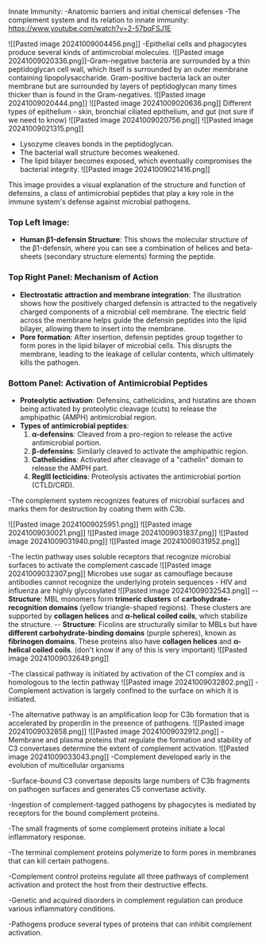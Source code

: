 Innate Immunity:
-Anatomic barriers and initial chemical defenses
-The complement system and its relation to innate immunity: https://www.youtube.com/watch?v=2-57bqFSJ1E

![[Pasted image 20241009004456.png]]
-Epithelial cells and phagocytes produce several kinds of antimicrobial molecules.
![[Pasted image 20241009020336.png]]-Gram-negative bacteria are surrounded by a thin peptidoglycan cell wall, which itself is surrounded by an outer membrane containing lipopolysaccharide. Gram-positive bacteria lack an outer membrane but are surrounded by layers of peptidoglycan many times thicker than is found in the Gram-negatives.
![[Pasted image 20241009020444.png]]
![[Pasted image 20241009020636.png]]
Different types of epithelium  - skin, bronchial ciliated epithelium, and gut (not sure if we need to know)
![[Pasted image 20241009020756.png]]
![[Pasted image 20241009021315.png]]
- Lysozyme cleaves bonds in the peptidoglycan.
- The bacterial wall structure becomes weakened.
- The lipid bilayer becomes exposed, which eventually compromises the bacterial integrity.
![[Pasted image 20241009021416.png]]

This image provides a visual explanation of the structure and function of defensins, a class of antimicrobial peptides that play a key role in the immune system's defense against microbial pathogens.
### Top Left Image:

- **Human β1-defensin Structure**: This shows the molecular structure of the β1-defensin, where you can see a combination of helices and beta-sheets (secondary structure elements) forming the peptide.
### Top Right Panel: Mechanism of Action

- **Electrostatic attraction and membrane integration**: The illustration shows how the positively charged defensin is attracted to the negatively charged components of a microbial cell membrane. The electric field across the membrane helps guide the defensin peptides into the lipid bilayer, allowing them to insert into the membrane.
- **Pore formation**: After insertion, defensin peptides group together to form pores in the lipid bilayer of microbial cells. This disrupts the membrane, leading to the leakage of cellular contents, which ultimately kills the pathogen.
### Bottom Panel: Activation of Antimicrobial Peptides

- **Proteolytic activation**: Defensins, cathelicidins, and histatins are shown being activated by proteolytic cleavage (cuts) to release the amphipathic (AMPH) antimicrobial region.
- **Types of antimicrobial peptides**:
    1. **α-defensins**: Cleaved from a pro-region to release the active antimicrobial portion.
    2. **β-defensins**: Similarly cleaved to activate the amphipathic region.
    3. **Cathelicidins**: Activated after cleavage of a "cathelin" domain to release the AMPH part.
    4. **RegIII lecticidins**: Proteolysis activates the antimicrobial portion (CTLD/CRD).

-The complement system recognizes features of microbial surfaces and marks them for destruction by coating them with C3b. 

![[Pasted image 20241009025951.png]]
![[Pasted image 20241009030021.png]]
![[Pasted image 20241009031837.png]]
![[Pasted image 20241009031940.png]]
![[Pasted image 20241009031952.png]]

-The lectin pathway uses soluble receptors that recognize microbial surfaces to activate the complement cascade 
![[Pasted image 20241009032307.png]]
Microbes	use sugar	as	camouflage	because	antibodies cannot recognize the	underlying protein sequences
	- HIV and influenza are highly	glycosylated
![[Pasted image 20241009032543.png]]
-- **Structure**: MBL monomers form **trimeric clusters** of **carbohydrate-recognition domains** (yellow triangle-shaped regions). These clusters are supported by **collagen helices** and **α-helical coiled coils**, which stabilize the structure.
-- **Structure**: Ficolins are structurally similar to MBLs but have **different carbohydrate-binding domains** (purple spheres), known as **fibrinogen domains**. These proteins also have **collagen helices** and **α-helical coiled coils**. (don't know if any of this is very important)
![[Pasted image 20241009032649.png]]

-The classical pathway is initiated by activation of the C1 complex and is homologous to the lectin pathway
![[Pasted image 20241009032802.png]]
-Complement activation is largely confined to the surface on which it is initiated. 

-The alternative pathway is an amplification loop for C3b formation that is accelerated by properdin in the presence of pathogens. 
![[Pasted image 20241009032858.png]]
![[Pasted image 20241009032912.png]]
-Membrane and plasma proteins that regulate the formation and stability of C3 convertases determine the extent of complement activation.
![[Pasted image 20241009033043.png]]
-Complement developed early in the evolution of multicellular organisms

-Surface-bound C3 convertase deposits large numbers of C3b fragments on pathogen surfaces and generates C5 convertase activity. 

-Ingestion of complement-tagged pathogens by phagocytes is mediated by receptors for the bound complement proteins.

-The small fragments of some complement proteins initiate a local inflammatory response. 

-The terminal complement proteins polymerize to form pores in membranes that can kill certain pathogens.

-Complement control proteins regulate all three pathways of complement activation and protect the host from their destructive effects.

-Genetic and acquired disorders in complement regulation can produce various inflammatory conditions.

-Pathogens produce several types of proteins that can inhibit complement activation.
